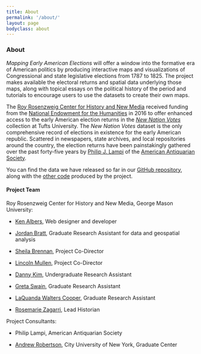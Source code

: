 ```yaml
---
title: About
permalink: '/about/'
layout: page
bodyclass: about
---
```


### About

*Mapping Early American Elections* will offer a window into the formative era of American politics by producing interactive maps and visualizations of Congressional and state legislative elections from 1787 to 1825. The project makes available the electoral returns and spatial data underlying those maps, along with topical essays on the political history of the period and tutorials to encourage users to use the datasets to create their own maps.

The [Roy Rosenzweig Center for History and New Media](https://rrchnm.org/) received funding from the [National Endowment for the Humanities](http://www.neh.gov/) in 2016 to offer enhanced access to the early American election returns in the *[New Nation Votes](http://elections.lib.tufts.edu/)* collection at Tufts University. The *New Nation Votes* dataset is the only comprehensive record of elections in existence for the early American republic. Scattered in newspapers, state archives, and local repositories around the country, the election returns have been painstakingly gathered over the past forty-five years by [Philip J. Lampi](http://www.neh.gov/humanities/2008/januaryfebruary/feature/the-orphan-scholar) of the [American Antiquarian Society](http://www.americanantiquarian.org/).

You can find the data we have released so far in our [GitHub repository](https://github.com/mapping-elections/elections-data), along with the [other code](https://github.com/mapping-elections/) produced by the project.

#### Project Team

Roy Rosenzweig Center for History and New Media, George Mason University:

* [Ken Albers](https://rrchnm.org/author/ken-albers/), Web designer and developer

* [Jordan Bratt](http://historyarthistory.gmu.edu/people/jbratt), Graduate Research Assistant for data and geospatial analysis

* [Sheila Brennan](http://rrchnm.org/author/sheila-brennan/), Project Co-Director

* [Lincoln Mullen](http://lincolnmullen.com), Project Co-Director

* [Danny Kim](https://github.com/DanielKim1), Undergraduate Research Assistant

* [Greta Swain](http://gretakswain.org), Graduate Research Assistant

* [LaQuanda Walters Cooper](http://lwalterscooper.org), Graduate Research Assistant

* [Rosemarie Zagarri](http://historyarthistory.gmu.edu/people/rzagarri), Lead Historian

Project Consultants:

* Philip Lampi, American Antiquarian Society

* [Andrew Robertson](https://www.gc.cuny.edu/Page-Elements/Academics-Research-Centers-Initiatives/Doctoral-Programs/History/Faculty-Bios/Andrew-W-Robertson), City University of New York, Graduate Center
